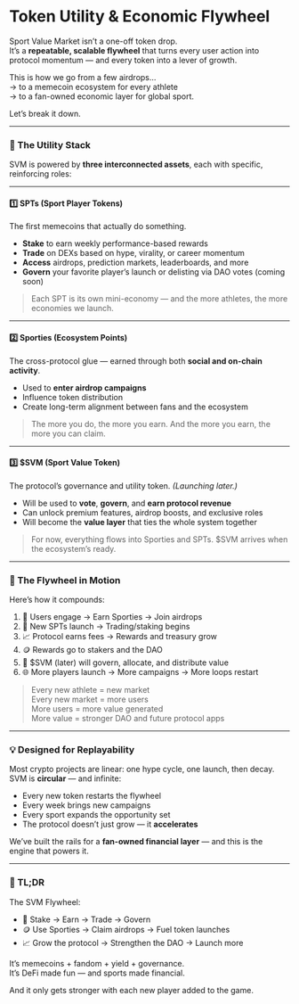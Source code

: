 # Token Utility & Economic Flywheel

Sport Value Market isn’t a one-off token drop.\
It’s a **repeatable, scalable flywheel** that turns every user action into protocol momentum — and every token into a lever of growth.

This is how we go from a few airdrops…\
→ to a memecoin ecosystem for every athlete\
→ to a fan-owned economic layer for global sport.

Let’s break it down.

***

### 🔗 The Utility Stack

SVM is powered by **three interconnected assets**, each with specific, reinforcing roles:

***

#### 1️⃣ **SPTs (Sport Player Tokens)**

The first memecoins that actually do something.

* **Stake** to earn weekly performance-based rewards
* **Trade** on DEXs based on hype, virality, or career momentum
* **Access** airdrops, prediction markets, leaderboards, and more
* **Govern** your favorite player’s launch or delisting via DAO votes (coming soon)

> Each SPT is its own mini-economy — and the more athletes, the more economies we launch.

***

#### 2️⃣ **Sporties (Ecosystem Points)**

The cross-protocol glue — earned through both **social and on-chain activity**.

* Used to **enter airdrop campaigns**
* Influence token distribution
* Create long-term alignment between fans and the ecosystem

> The more you do, the more you earn. And the more you earn, the more you can claim.

***

#### 3️⃣ $**SVM (Sport Value Token)**

The protocol’s governance and utility token. _(Launching later.)_

* Will be used to **vote**, **govern**, and **earn protocol revenue**
* Can unlock premium features, airdrop boosts, and exclusive roles
* Will become the **value layer** that ties the whole system together

> For now, everything flows into Sporties and SPTs. $SVM arrives when the ecosystem’s ready.

***

### 🔁 The Flywheel in Motion

Here’s how it compounds:

1. 🔄 Users engage → Earn Sporties → Join airdrops
2. 🧲 New SPTs launch → Trading/staking begins
3. 📈 Protocol earns fees → Rewards and treasury grow
4. 🪙 Rewards go to stakers and the DAO
5. 🎯 $SVM (later) will govern, allocate, and distribute value
6. 🌐 More players launch → More campaigns → More loops restart

> Every new athlete = new market\
> Every new market = more users\
> More users = more value generated\
> More value = stronger DAO and future protocol apps

***

### 💡 Designed for Replayability

Most crypto projects are linear: one hype cycle, one launch, then decay.\
SVM is **circular** — and infinite:

* Every new token restarts the flywheel
* Every week brings new campaigns
* Every sport expands the opportunity set
* The protocol doesn’t just grow — it **accelerates**

We’ve built the rails for a **fan-owned financial layer** — and this is the engine that powers it.

***

### 🏁 TL;DR

The SVM Flywheel:

* 🔁 Stake → Earn → Trade → Govern
* 🪙 Use Sporties → Claim airdrops → Fuel token launches
* 📈 Grow the protocol → Strengthen the DAO → Launch more

It’s memecoins + fandom + yield + governance.\
It’s DeFi made fun — and sports made financial.

And it only gets stronger with each new player added to the game.
